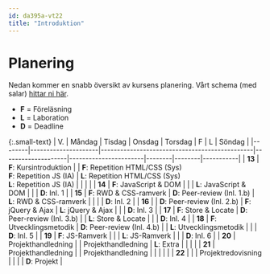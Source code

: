 ```yaml
---
id: da395a-vt22
title: "Introduktion"
---
```


# Planering

Nedan kommer en snabb översikt av kursens planering. Vårt schema (med salar) [hittar ni här](https://schema.mau.se/setup/jsp/Schema.jsp?startDatum=idag&intervallTyp=m&intervallAntal=6&sprak=SV&sokMedAND=true&forklaringar=true&resurser=k.DA395A-20221-28888-).

- **F** = Föreläsning
- **L** = Laboration
- **D** = Deadline

{:.small-text}
| V.  | Måndag              | Tisdag                                        | Onsdag             | Torsdag               | F | L | Söndag    |
|--------|---------------------|-----------------------------------------------|--------------------|-----------------------|--------|--------|-----------|
| **13** | **F**: Kursintroduktion |  | **F**: Repetition HTML/CSS (Sys)<br>**F**: Repetition JS (IA) | **L**: Repetition HTML/CSS (Sys)<br>**L**: Repetition JS (IA)    |        |        |           |
| **14** | **F**: JavaScript & DOM  |     |                    | **L**: JavaScript & DOM   |        |        | **D**: Inl. 1 |
| **15** | **F**: RWD & CSS-ramverk | **D**: Peer-review (Inl. 1.b)  | **L**: RWD & CSS-ramverk    |  |        |        | **D**: Inl. 2 |
| **16** |  | **D**: Peer-review (Inl. 2.b)      |  **F**: jQuery & Ajax     | **L**: jQuery & Ajax      |        |        | **D**: Inl. 3 |
| **17** | **F**: Store & Locate | **D**: Peer-review (Inl. 3.b)     |                    | **L**: Store & Locate     |        |        | **D**: Inl. 4 |
| **18** | **F**: Utvecklingsmetodik | **D**: Peer-review (Inl. 4.b) |                    | **L**: Utvecklingsmetodik |        |        | **D**: Inl. 5 |
| **19** |  **F**: JS-Ramverk |                                  |        | **L**: JS-Ramverk   |        |        | **D**: Inl. 6 |
| **20** | Projekthandledning  |                                               | Projekthandledning | **L**: Extra |        |        |           |
| **21** | Projekthandledning  |                                               | Projekthandledning |                       |        |        |           |
| **22** |                     |                                               | Projektredovisning |   |        |        | **D**: Projekt          |
